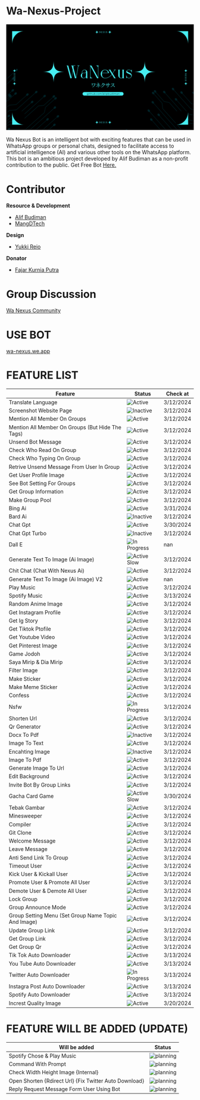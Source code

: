 # Wa-Nexus-Project

![WA Nexus Thumbnail](document/image/bot%20nexus.png)

Wa Nexus Bot is an intelligent bot with exciting features that can be used in WhatsApp groups or personal chats, designed to facilitate access to artificial intelligence (AI) and various other tools on the WhatsApp platform. This bot is an ambitious project developed by Alif Budiman as a non-profit contribution to the public. Get Free Bot [Here.](https://wa-nexus.web.app/)

# Contributor

**Resource & Development**

- [Alif Budiman](https://github.com/alipbudiman)
- [MangDTech](https://github.com/MangDTech)

**Design**

- [Yukki Reio](https://instagram.com/yukkireio._?igshid=MzRlODBiNWFlZA==)

**Donator**

- [Fajar Kurnia Putra](https://instagram.com/fjrkurnia_?igshid=MzRlODBiNWFlZA==)

# Group Discussion
[Wa Nexus Community](https://chat.whatsapp.com/Gbe7Y7NHpZXEaLoQRc6WpD)

# USE BOT
[wa-nexus.we.app](https://wa-nexus.web.app/)

# FEATURE LIST


| Feature |  Status |  Check at |
| ------- |  ------ | --------- |
| Translate Language |  ![Active](https://img.shields.io/badge/Active-brightgreen) |  3/12/2024 |
| Screenshot Website Page |  ![Inactive](https://img.shields.io/badge/Inactive-red) |  3/12/2024 |
| Mention All Member On Groups |  ![Active](https://img.shields.io/badge/Active-brightgreen) |  3/12/2024 |
| Mention All Member On Groups (But Hide The Tags) |  ![Active](https://img.shields.io/badge/Active-brightgreen) |  3/12/2024 |
| Unsend Bot Message |  ![Active](https://img.shields.io/badge/Active-brightgreen) |  3/12/2024 |
| Check Who Read On Group |  ![Active](https://img.shields.io/badge/Active-brightgreen) |  3/12/2024 |
| Check Who Typing On Group |  ![Active](https://img.shields.io/badge/Active-brightgreen) |  3/12/2024 |
| Retrive Unsend Message From User In Group |  ![Active](https://img.shields.io/badge/Active-brightgreen) |  3/12/2024 |
| Get User Profile Image |  ![Active](https://img.shields.io/badge/Active-brightgreen) |  3/12/2024 |
| See Bot Setting For Groups |  ![Active](https://img.shields.io/badge/Active-brightgreen) |  3/12/2024 |
| Get Group Information |  ![Active](https://img.shields.io/badge/Active-brightgreen) |  3/12/2024 |
| Make Group Pool |  ![Active](https://img.shields.io/badge/Active-brightgreen) |  3/12/2024 |
| Bing Ai |  ![Active](https://img.shields.io/badge/Active-brightgreen) |  3/31/2024 |
| Bard Ai |  ![Inactive](https://img.shields.io/badge/Inactive-red) |  3/12/2024 |
| Chat Gpt |  ![Active](https://img.shields.io/badge/Active-brightgreen) |  3/30/2024 |
| Chat Gpt Turbo |  ![Inactive](https://img.shields.io/badge/Inactive-red) |  3/12/2024 |
| Dall E |  ![In Progress](https://img.shields.io/badge/Coming%20Soon-orange) | nan|
| Generate Text To Image (Ai Image) |  ![Active Slow](https://img.shields.io/badge/Active%20Slow-blue) |  3/12/2024 |
| Chit Chat (Chat With Nexus Ai) |  ![Active](https://img.shields.io/badge/Active-brightgreen) |  3/12/2024 |
| Generate Text To Image (Ai Image) V2 |  ![Active](https://img.shields.io/badge/Active-brightgreen) | nan|
| Play Music |  ![Active](https://img.shields.io/badge/Active-brightgreen) |  3/12/2024 |
| Spotify Music |  ![Active](https://img.shields.io/badge/Active-brightgreen) |  3/13/2024 |
| Random Anime Image |  ![Active](https://img.shields.io/badge/Active-brightgreen) |  3/12/2024 |
| Get Instagram Profile |  ![Active](https://img.shields.io/badge/Active-brightgreen) |  3/12/2024 |
| Get Ig Story |  ![Active](https://img.shields.io/badge/Active-brightgreen) |  3/12/2024 |
| Get Tiktok Ptofile |  ![Active](https://img.shields.io/badge/Active-brightgreen) |  3/12/2024 |
| Get Youtube Video |  ![Active](https://img.shields.io/badge/Active-brightgreen) |  3/12/2024 |
| Get Pinterest Image |  ![Active](https://img.shields.io/badge/Active-brightgreen) |  3/12/2024 |
| Game Jodoh |  ![Active](https://img.shields.io/badge/Active-brightgreen) |  3/12/2024 |
| Saya Mirip & Dia Mirip |  ![Active](https://img.shields.io/badge/Active-brightgreen) |  3/12/2024 |
| Filter Image |  ![Active](https://img.shields.io/badge/Active-brightgreen) |  3/12/2024 |
| Make Sticker |  ![Active](https://img.shields.io/badge/Active-brightgreen) |  3/12/2024 |
| Make Meme Sticker |  ![Active](https://img.shields.io/badge/Active-brightgreen) |  3/12/2024 |
| Confess |  ![Active](https://img.shields.io/badge/Active-brightgreen) |  3/12/2024 |
| Nsfw |  ![In Progress](https://img.shields.io/badge/Active%20Some-green) |  3/12/2024 |
| Shorten Url |  ![Active](https://img.shields.io/badge/Active-brightgreen) |  3/12/2024 |
| Qr Generator |  ![Active](https://img.shields.io/badge/Active-brightgreen) |  3/12/2024 |
| Docx To Pdf |  ![Inactive](https://img.shields.io/badge/Inactive-red) |  3/12/2024 |
| Image To Text |  ![Active](https://img.shields.io/badge/Active-brightgreen) |  3/12/2024 |
| Encahting Image |  ![Inactive](https://img.shields.io/badge/Inactive-red) |  3/12/2024 |
| Image To Pdf |  ![Active](https://img.shields.io/badge/Active-brightgreen) |  3/12/2024 |
| Generate Image To Url |  ![Active](https://img.shields.io/badge/Active-brightgreen) |  3/12/2024 |
| Edit Background |  ![Active](https://img.shields.io/badge/Active-brightgreen) |  3/12/2024 |
| Invite Bot By Group Links |  ![Active](https://img.shields.io/badge/Active-brightgreen) |  3/12/2024 |
| Gacha Card Game |  ![Active Slow](https://img.shields.io/badge/Active%20Slow-blue) |  3/30/2024 |
| Tebak Gambar |  ![Active](https://img.shields.io/badge/Active-brightgreen) |  3/12/2024 |
| Minesweeper |  ![Active](https://img.shields.io/badge/Active-brightgreen) |  3/12/2024 |
| Compiler |  ![Active](https://img.shields.io/badge/Active-brightgreen) |  3/12/2024 |
| Git Clone |  ![Active](https://img.shields.io/badge/Active-brightgreen) |  3/12/2024 |
| Welcome Message |  ![Active](https://img.shields.io/badge/Active-brightgreen) |  3/12/2024 |
| Leave Message |  ![Active](https://img.shields.io/badge/Active-brightgreen) |  3/12/2024 |
| Anti Send Link To Group |  ![Active](https://img.shields.io/badge/Active-brightgreen) |  3/12/2024 |
| Timeout User |  ![Active](https://img.shields.io/badge/Active-brightgreen) |  3/12/2024 |
| Kick User & Kickall User |  ![Active](https://img.shields.io/badge/Active-brightgreen) |  3/12/2024 |
| Promote User & Promote All User |  ![Active](https://img.shields.io/badge/Active-brightgreen) |  3/12/2024 |
| Demote User & Demote All User |  ![Active](https://img.shields.io/badge/Active-brightgreen) |  3/12/2024 |
| Lock Group |  ![Active](https://img.shields.io/badge/Active-brightgreen) |  3/12/2024 |
| Group Announce Mode |  ![Active](https://img.shields.io/badge/Active-brightgreen) |  3/12/2024 |
| Group Setting Menu (Set Group Name Topic And Image) |  ![Active](https://img.shields.io/badge/Active-brightgreen) |  3/12/2024 |
| Update Group Link |  ![Active](https://img.shields.io/badge/Active-brightgreen) |  3/12/2024 |
| Get Group Link |  ![Active](https://img.shields.io/badge/Active-brightgreen) |  3/12/2024 |
| Get Group Qr |  ![Active](https://img.shields.io/badge/Active-brightgreen) |  3/12/2024 |
| Tik Tok Auto Downloader |  ![Active](https://img.shields.io/badge/Active-brightgreen) |  3/13/2024 |
| You Tube Auto Downloader |  ![Active](https://img.shields.io/badge/Active-brightgreen) |  3/13/2024 |
| Twitter Auto Downloader |  ![In Progress](https://img.shields.io/badge/In%20Progress-yellow) |  3/13/2024 |
| Instagra Post Auto Downloader |  ![Active](https://img.shields.io/badge/Active-brightgreen) |  3/13/2024 |
| Spotify  Auto Downloader |  ![Active](https://img.shields.io/badge/Active-brightgreen) |  3/13/2024 |
| Increst Quality Image |  ![Active](https://img.shields.io/badge/Active-brightgreen) |  3/20/2024 |
# FEATURE WILL BE ADDED (UPDATE)


| Will be added |  Status |
| ------- |  ------ |
| Spotify Chose & Play Music |  ![planning](https://img.shields.io/badge/Planning-red) |
| Command With Prompt |  ![planning](https://img.shields.io/badge/Planning-red) |
| Check Width Height Image {Internal} |  ![planning](https://img.shields.io/badge/Planning-red) |
| Open Shorten {Rdirect Url} {Fix Twitter Auto Download} |  ![planning](https://img.shields.io/badge/Planning-red) |
| Reply Request Message Form User Using Bot |  ![planning](https://img.shields.io/badge/Planning-red) |